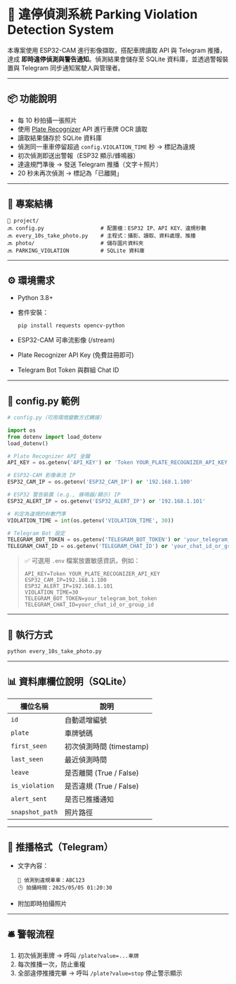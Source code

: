 # 🚗 違停偵測系統 Parking Violation Detection System

本專案使用 ESP32-CAM 進行影像擷取，搭配車牌讀取 API 與 Telegram 推播，達成 **即時違停偵測與警告通知**。偵測結果會儲存至 SQLite 資料庫，並透過警報裝置與 Telegram 同步通知駕駛人與管理者。

---

## 📦 功能說明

* 每 10 秒拍攝一張照片
* 使用 [Plate Recognizer](https://platerecognizer.com/) API 進行車牌 OCR 讀取
* 讀取結果儲存於 SQLite 資料庫
* 偵測同一車車停留超過 `config.VIOLATION_TIME` 秒 → 標記為違規
* 初次偵測即送出警報（ESP32 顯示/蜂鳴器）
* 達違規門準後 → 發送 Telegram 推播（文字＋照片）
* 20 秒未再次偵測 → 標記為「已離開」

---

## 📁 專案結構

```
📁 project/
🔜 config.py                  # 配置檔：ESP32 IP、API KEY、違規秒數
🔜 every_10s_take_photo.py    # 主程式：攝影、讀取、資料處理、推播
🔜 photo/                     # 儲存圖片資料夾
🔜 PARKING_VIOLATION          # SQLite 資料庫
```

---

## ⚙️ 環境需求

* Python 3.8+
* 套件安裝：

  ```bash
  pip install requests opencv-python
  ```
* ESP32-CAM 可串流影像 (/stream)
* Plate Recognizer API Key (免費註冊即可)
* Telegram Bot Token 與群組 Chat ID

---

## 🔧 config.py 範例

```python
# config.py（可用環境變數方式轉接）

import os
from dotenv import load_dotenv
load_dotenv()

# Plate Recognizer API 金鑰
API_KEY = os.getenv('API_KEY') or 'Token YOUR_PLATE_RECOGNIZER_API_KEY'

# ESP32-CAM 影像串流 IP
ESP32_CAM_IP = os.getenv('ESP32_CAM_IP') or '192.168.1.100'

# ESP32 警告裝置 (e.g., 蜂鳴器/顯示) IP
ESP32_ALERT_IP = os.getenv('ESP32_ALERT_IP') or '192.168.1.101'

# 判定為違規的秒數門準
VIOLATION_TIME = int(os.getenv('VIOLATION_TIME', 30))

# Telegram Bot 設定
TELEGRAM_BOT_TOKEN = os.getenv('TELEGRAM_BOT_TOKEN') or 'your_telegram_bot_token'
TELEGRAM_CHAT_ID = os.getenv('TELEGRAM_CHAT_ID') or 'your_chat_id_or_group_id'
```

> ✅ 可選用 `.env` 檔案放置敏感資訊，例如：
>
> ```dotenv
> API_KEY=Token YOUR_PLATE_RECOGNIZER_API_KEY
> ESP32_CAM_IP=192.168.1.100
> ESP32_ALERT_IP=192.168.1.101
> VIOLATION_TIME=30
> TELEGRAM_BOT_TOKEN=your_telegram_bot_token
> TELEGRAM_CHAT_ID=your_chat_id_or_group_id
> ```

---

## 🚀 執行方式

```bash
python every_10s_take_photo.py
```

---

## 📊 資料庫欄位說明（SQLite）

| 欄位名稱            | 說明                  |
| --------------- | ------------------- |
| `id`            | 自動遞增編號              |
| `plate`         | 車牌號碼                |
| `first_seen`    | 初次偵測時間 (timestamp)  |
| `last_seen`     | 最近偵測時間              |
| `leave`         | 是否離開 (True / False) |
| `is_violation`  | 是否違規 (True / False) |
| `alert_sent`    | 是否已推播通知             |
| `snapshot_path` | 照片路徑                |

---

## 📢 推播格式（Telegram）

* 文字內容：

  ```
  🚨 偵測到違規車車：ABC123
  🕒 拍攝時間：2025/05/05 01:20:30
  ```
* 附加即時拍攝照片

---

## 🛎️ 警報流程

1. 初次偵測車牌 → 呼叫 `/plate?value=...車牌`
2. 每次推播一次，防止重複
3. 全部違停推播完畢 → 呼叫 `/plate?value=stop` 停止警示顯示
